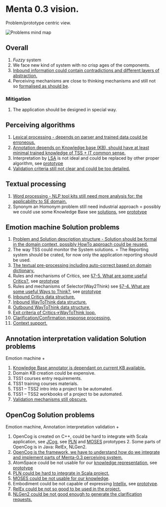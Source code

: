 # Menta 0.3 vision.
Problem/prototype centric view.

![Problems mind map](https://github.com/menta/menta-0.3/raw/master/doc/informal/mind-maps/problem%20highlevel.png)

## Overall

 1. *Fuzzy* system
  2. We face new kind of system with no crisp ages of the components.
  2. [Inbound information could contain contradictions and different layers of abstraction.](https://github.com/menta/menta-0.3/blob/master/doc/informal/prototypes-estimates.md#Internal_knowledge)
 1. Perceiving mechanisms are close to thinking mechanisms and still not so
 [formalised as should be](https://github.com/menta/menta-0.3/blob/master/doc/informal/formalisation-criteria.md).

### Mitigation

 1. The application should be designed in special way.


## Perceiving algorithms

 1. [Lexical processing - depends on parser and trained data could be erroneous.](https://github.com/menta/menta-0.3/blob/master/doc/informal/prototypes-estimates.md#Natural_language_processors)
 1. [Annotation depends on Knowledge base (KB), should have at least minimal trained knowledge of TSS + IT common sense.](https://github.com/menta/menta-0.3/blob/master/doc/informal/prototypes-estimates.md#KnowledgeBaseAnnotator)
 1. Interpretation by [LSA](http://en.wikipedia.org/wiki/Latent_semantic_analysis) is not ideal and could be replaced by other proper algorithm, see [prototype](https://github.com/menta/menta-0.3/blob/master/doc/informal/prototypes-estimates.md#Emotion_Machine)
 1. [Validation criteria still not clear and could be too detailed.](https://github.com/menta/menta-0.3/blob/master/doc/informal/prototypes-estimates.md#validator)

## Textual processing

 1. [Word processing - NLP tool kits still need more analysis for: the applicability to SE domain.](https://github.com/menta/menta-0.3/blob/master/doc/informal/prototypes-estimates.md#Natural_language_processors)
 1. Synonym an Homonym problem still need industrial approach = possibly we could use some Knowledge Base see [solutions](https://github.com/menta/menta-0.3/blob/master/doc/informal/solution-ideas.md#Synonym_processing),
  see [prototype](https://github.com/menta/menta-0.3/blob/master/doc/informal/prototypes-estimates.md#KnowledgeBaseAnnotator)

## Emotion machine Solution problems

 1. [Problem and Solution description structure - Solution should be formal in the domain context, possibly HowTo approach could be reused.](https://github.com/menta/menta-0.3/blob/master/doc/informal/prototypes-estimates.md#Model)
 1. The way TSS could monitor the System solutions. = The Reporting system should be crated, for now only the application reporting should be used.
 1. [The textual pre-processing including auto-correct based on domain dictionary.](https://github.com/menta/menta-0.3/blob/master/doc/informal/prototypes-estimates.md#Auto_correct)
 1. Rules and mechanisms of Critics, see [§7-5. What are some useful Critics?](http://web.media.mit.edu/~minsky/E7/eb7.html#_Toc508708574),
 see [prototype](https://github.com/menta/menta-0.3/blob/master/doc/informal/prototypes-estimates.md#Design_Emotion_Machine)
 1. Rules and mechanisms of Selector(Way2Think) see [§7-4. What are some useful Ways to Think?](http://web.media.mit.edu/~minsky/E7/eb7.html#_Toc508708573),
 see [prototype](https://github.com/menta/menta-0.3/blob/master/doc/informal/prototypes-estimates.md#Design_Emotion_Machine)
 1. [Inbound Critics data structure.](https://github.com/menta/menta-0.3/blob/master/doc/informal/prototypes-estimates.md#Model)
 1. [Inbound WayToThink data structure.](https://github.com/menta/menta-0.3/blob/master/doc/informal/prototypes-estimates.md#Model)
 1. [Outbound WayToThink data structure.](https://github.com/menta/menta-0.3/blob/master/doc/informal/prototypes-estimates.md#Model)
 1. [Exit criteria of Critics->WayToThink loop.](https://github.com/menta/menta-0.3/blob/master/doc/informal/prototypes-estimates.md#Test_data)
 1. [Clarification/Confirmation response processing.](https://github.com/menta/menta-0.3/blob/master/doc/informal/prototypes-estimates.md#NLGen)
 1. [Context support.](https://github.com/menta/menta-0.3/blob/master/doc/informal/prototypes-estimates.md#Internal_knowledge)

## Annotation interpretation validation Solution problems

Emotion machine +

 1. [Knowledge Base annotator is dependant on current KB available.](https://github.com/menta/menta-0.3/blob/master/doc/informal/prototypes-estimates.md#KnowledgeBaseAnnotator)
 1. Domain KB creation could be expensive.
   2.	TSS1 courses entry requirements.
   2.	TSS1 training courses materials.
   2.	TSS1 – TSS2 intro into a project to be automated.
   2.	TSS1 – TSS2 workbooks of a project to be automated.
 1. [Validation mechanisms still obscure.](https://github.com/menta/menta-0.3/blob/master/doc/informal/prototypes-estimates.md#validator)

## OpenCog Solution problems

 Emotion machine, Annotation interpretation validation +

  1. OpenCog is created on C++, could be hard to integrate with Scala application, see [JCog](https://launchpad.net/jcog), see [PLN](https://github.com/menta/menta-0.3/blob/master/doc/informal/prototypes-estimates.md#PLN) and [MOSES](https://github.com/menta/menta-0.3/blob/master/doc/informal/prototypes-estimates.md#MOSES) prototypes
    2. Some parts of OpenCog is in Java: RelEx, NLGen2.
  1. [OpenCog is the framework, we have to understand how do we integrate and implement parts of Menta-0.3 perceiving system.](https://github.com/menta/menta-0.3/blob/master/doc/informal/prototypes-estimates.md#OpenCog)
  1. AtomSpace could be not usable for our [knowledge representation](http://web.media.mit.edu/~minsky/E8/eb8.html#_Toc518305130), see [prototype](https://github.com/menta/menta-0.3/blob/master/doc/informal/prototypes-estimates.md#AtomSpace)
  1. [PLN could be hard to integrate in Scala project.](https://github.com/menta/menta-0.3/blob/master/doc/informal/prototypes-estimates.md#PLN)
  1. [MOSES could be not usable for our knowledge](https://github.com/menta/menta-0.3/blob/master/doc/informal/prototypes-estimates.md#MOSES).
  1. Embodiment could be not capable of expressing [Intellix](https://github.com/menta/menta-0.3/blob/master/doc/informal/intellix.md), see [prototype](https://github.com/menta/menta-0.3/blob/master/doc/informal/prototypes-estimates.md#Embodiment).
  1. [RelEx could be not so good to be used in the project.](https://github.com/menta/menta-0.3/blob/master/doc/informal/prototypes-estimates.md#Natural_language_processors)
  1. [NLGen2 could be not good enough to generate the clarification requests.](https://github.com/menta/menta-0.3/blob/master/doc/informal/prototypes-estimates.md#NLGen)